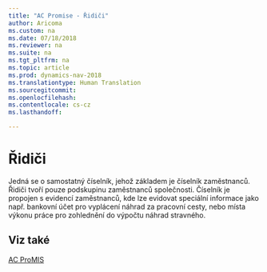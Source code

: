 ```yaml
---
title: "AC Promise - Řidiči"
author: Aricoma
ms.custom: na
ms.date: 07/18/2018
ms.reviewer: na
ms.suite: na
ms.tgt_pltfrm: na
ms.topic: article
ms.prod: dynamics-nav-2018
ms.translationtype: Human Translation
ms.sourcegitcommit: 
ms.openlocfilehash: 
ms.contentlocale: cs-cz
ms.lasthandoff: 

---
```



# <a name="pm-drivers"></a>Řidiči

Jedná se o samostatný číselník, jehož základem je číselník zaměstnanců. Řidiči tvoří pouze podskupinu zaměstnanců společnosti. Číselník je propojen s evidencí zaměstnanců, kde lze evidovat speciální informace jako např. bankovní účet pro vyplácení náhrad za pracovní cesty, nebo místa výkonu práce pro zohlednění do výpočtu náhrad stravného. 

## <a name="see-also"></a>Viz také  
[AC ProMIS](pm-promis.md)